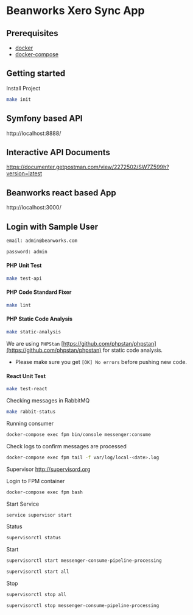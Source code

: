 # Beanworks Xero Sync App

## Prerequisites

- [docker](https://docs.docker.com/install/)
- [docker-compose](https://docs.docker.com/compose/install/)

## Getting started

Install Project

```bash
make init
```

## Symfony based API
http://localhost:8888/

## Interactive API Documents
https://documenter.getpostman.com/view/2272502/SW7Z599h?version=latest

## Beanworks react based App
http://localhost:3000/

## Login with Sample User
```bash
email: admin@beanworks.com
```
```bash
password: admin
```

#### PHP Unit Test
```bash
make test-api
```

#### PHP Code Standard Fixer
```bash
make lint
```

#### PHP Static Code Analysis
```bash
make static-analysis
```
We are using `PHPStan` [https://github.com/phpstan/phpstan](https://github.com/phpstan/phpstan) for static code analysis.
* Please make sure you get `[OK] No errors` before pushing new code.
                                                                        
                                                                      
#### React Unit Test
```bash
make test-react
```

Checking messages in RabbitMQ

```bash
make rabbit-status
```

Running consumer
```bash
docker-compose exec fpm bin/console messenger:consume
```    

Check logs to confirm messages are processed
                                                                                                                     
```bash
docker-compose exec fpm tail -f var/log/local-<date>.log 
``` 
Supervisor
http://supervisord.org

Login to FPM container

```bash
docker-compose exec fpm bash
```

Start Service
```bash
service supervisor start
```

Status
```bash
supervisorctl status
```

Start
```bash
supervisorctl start messenger-consume-pipeline-processing
```

```bash
supervisorctl start all
```

Stop
```bash
supervisorctl stop all
```

```bash
supervisorctl stop messenger-consume-pipeline-processing
```
